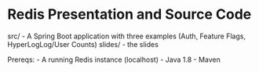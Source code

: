 Redis Presentation and Source Code
==================================

src/ - A Spring Boot application with three examples (Auth, Feature Flags, HyperLogLog/User Counts)
slides/ - the slides

Prereqs:
    - A running Redis instance (localhost)
    - Java 1.8
    - Maven